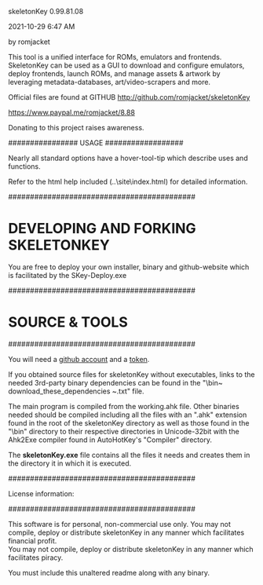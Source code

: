 skeletonKey 0.99.81.08

 2021-10-29 6:47 AM
 
by romjacket 

This tool is a unified interface for ROMs, emulators and frontends.
SkeletonKey can be used as a GUI to download and configure emulators, deploy frontends, 
launch ROMs, and manage assets & artwork by leveraging metadata-databases,
 art/video-scrapers and more.  

Official files are found at GITHUB
http://github.com/romjacket/skeletonKey


https://www.paypal.me/romjacket/8.88

              
Donating to this project raises awareness.

################  USAGE  ##################

Nearly all standard options have a hover-tool-tip which describe uses and functions.

Refer to the html help included (..\site\index.html) for detailed information.

###########################################

# DEVELOPING AND FORKING SKELETONKEY

You are free to deploy your own installer, binary and github-website which is facilitated by the SKey-Deploy.exe

###########################################
# SOURCE & TOOLS
###########################################

You will need a [github account](https://github.com/join) and a [token](https://github.com/settings/tokens).  

If you obtained source files for skeletonKey without executables, links to the needed 3rd-party binary dependencies can be found in the "\bin\~ download_these_dependencies ~.txt" file. 

The main program is compiled from the working.ahk file.  Other binaries needed should be compiled including all the files with an ".ahk" extension found in the root of the skeletonKey directory as well as those found in the "\bin" directory to their respective directories in Unicode-32bit with the Ahk2Exe compiler found in AutoHotKey's "Compiler" directory.

The **skeletonKey.exe** file contains all the files it needs and creates them in the directory it in which it is executed.

###########################################

License information:

###########################################

This software is for personal, non-commercial use only.
You may not compile, deploy or distribute skeletonKey in any manner which facilitates financial profit.  
You may not compile, deploy or distribute skeletonKey in any manner which facilitates piracy.

You must include this unaltered readme along with any binary.